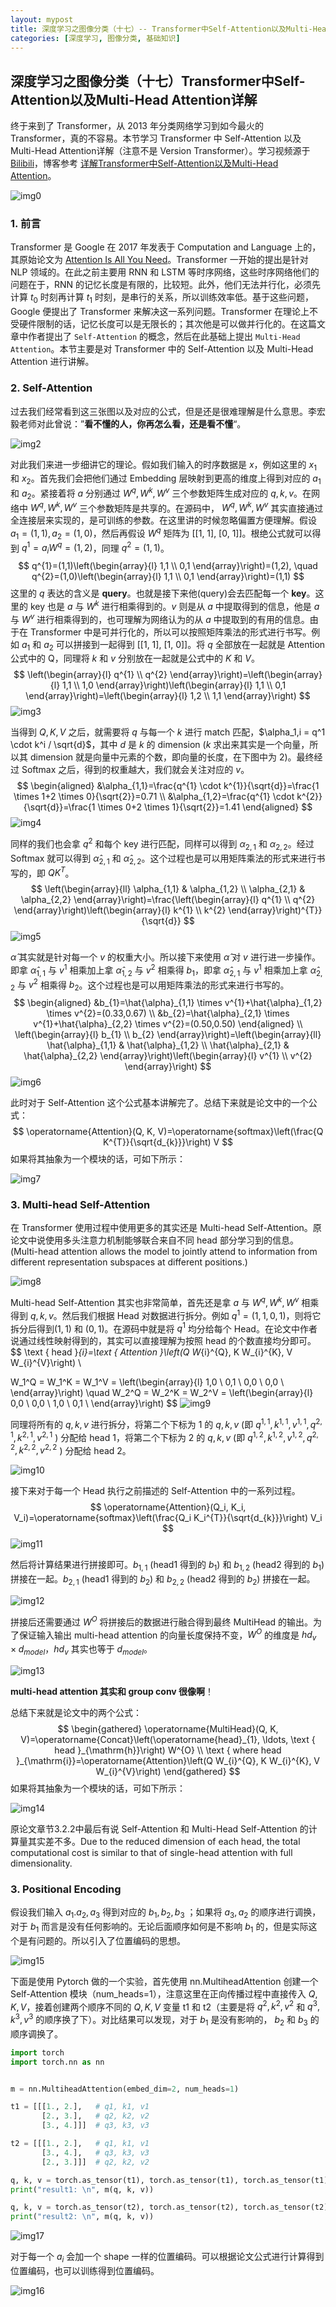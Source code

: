 ```yaml
---
layout: mypost
title: 深度学习之图像分类（十七）-- Transformer中Self-Attention以及Multi-Head Attention详解
categories: [深度学习, 图像分类, 基础知识]
---
```


## 深度学习之图像分类（十七）Transformer中Self-Attention以及Multi-Head Attention详解

终于来到了 Transformer，从 2013 年分类网络学习到如今最火的 Transformer，真的不容易。本节学习 Transformer 中 Self-Attention 以及 Multi-Head Attention详解（注意不是 Version Transformer）。学习视频源于 [Bilibili](https://www.bilibili.com/video/BV15v411W78M)，博客参考 [详解Transformer中Self-Attention以及Multi-Head Attention](https://blog.csdn.net/qq_37541097/article/details/117691873)。

![img0](transformer-0.png)



### 1. 前言

Transformer 是 Google 在 2017 年发表于 Computation and Language 上的，其原始论文为 [Attention Is All You Need](http://papers.nips.cc/paper/7181-attention-is-all-you-%0Aneed.pdf)。Transformer 一开始的提出是针对 NLP 领域的。在此之前主要用 RNN 和 LSTM 等时序网络，这些时序网络他们的问题在于，RNN 的记忆长度是有限的，比较短。此外，他们无法并行化，必须先计算 $t_0$ 时刻再计算 $t_1$ 时刻，是串行的关系，所以训练效率低。基于这些问题，Google 便提出了 Transformer 来解决这一系列问题。Transformer 在理论上不受硬件限制的话，记忆长度可以是无限长的；其次他是可以做并行化的。在这篇文章中作者提出了 `Self-Attention` 的概念，然后在此基础上提出 `Multi-Head Attention`。本节主要是对 Transformer 中的 Self-Attention 以及 Multi-Head Attention 进行讲解。



### 2. Self-Attention

过去我们经常看到这三张图以及对应的公式，但是还是很难理解是什么意思。李宏毅老师对此曾说：”**看不懂的人，你再怎么看，还是看不懂**“。

![img2](transformer-2.png)



对此我们来进一步细讲它的理论。假如我们输入的时序数据是 $x$，例如这里的 $x_1$ 和 $x_2$。首先我们会把他们通过 Embedding 层映射到更高的维度上得到对应的 $a_1$ 和 $a_2$。紧接着将 $a$ 分别通过 $W^q, W^k, W^v$ 三个参数矩阵生成对应的 $q,k,v$。在网络中 $W^q, W^k, W^v$ 三个参数矩阵是共享的。在源码中， $W^q, W^k, W^v$ 其实直接通过全连接层来实现的，是可训练的参数。在这里讲的时候忽略偏置方便理解。假设 $a_1 = (1,1), a_2 = (1,0)$，然后再假设 $W^q$ 矩阵为 [[1, 1], [0, 1]]。根绝公式就可以得到 $q^1 = a_iW^q = (1,2)$，同理 $q^2 = (1,1)$。
$$
q^{1}=(1,1)\left(\begin{array}{l}
1,1 \\
0,1
\end{array}\right)=(1,2), \quad q^{2}=(1,0)\left(\begin{array}{l}
1,1 \\
0,1
\end{array}\right)=(1,1)
$$
这里的 $q$ 表达的含义是 **query**。也就是接下来他(query)会去匹配每一个 **key**。这里的 key 也是 $a$ 与 $W^k$ 进行相乘得到的。$v$ 则是从 $a$ 中提取得到的信息，他是 $a$ 与 $W^v$ 进行相乘得到的，也可理解为网络认为的从 $a$ 中提取到的有用的信息。由于在 Transformer 中是可并行化的，所以可以按照矩阵乘法的形式进行书写。例如 $a_1$ 和 $a_2$ 可以拼接到一起得到 [[1, 1], [1, 0]]。将 $q$ 全部放在一起就是 Attention 公式中的 Q，同理将 $k$ 和 $v$ 分别放在一起就是公式中的 $K$ 和 $V$。
$$
\left(\begin{array}{l}
q^{1} \\
q^{2}
\end{array}\right)=\left(\begin{array}{l}
1,1 \\
1,0
\end{array}\right)\left(\begin{array}{l}
1,1 \\
0,1
\end{array}\right)=\left(\begin{array}{l}
1,2 \\
1,1
\end{array}\right)
$$
![img3](transformer-3.png)



当得到 $Q,K,V$ 之后，就需要将 $q$ 与每一个 $k$ 进行 match 匹配，$\alpha_1,i = q^1 \cdot k^i / \sqrt{d}$，其中 $d$ 是 $k$ 的 dimension ($k$ 求出来其实是一个向量，所以其 dimension 就是向量中元素的个数，即向量的长度，在下图中为 2)。最终经过 Softmax 之后，得到的权重越大，我们就会关注对应的 $v$。
$$
\begin{aligned}
&\alpha_{1,1}=\frac{q^{1} \cdot k^{1}}{\sqrt{d}}=\frac{1 \times 1+2 \times 0}{\sqrt{2}}=0.71 \\
&\alpha_{1,2}=\frac{q^{1} \cdot k^{2}}{\sqrt{d}}=\frac{1 \times 0+2 \times 1}{\sqrt{2}}=1.41
\end{aligned}
$$
![img4](transformer-4.png)



同样的我们也会拿 $q^2$ 和每个 key 进行匹配，同样可以得到 $\alpha_{2,1}$ 和 $\alpha_{2,2}$。经过 Softmax 就可以得到  $\hat{\alpha}_{2,1}$ 和 $\hat{\alpha}_{2,2}$。这个过程也是可以用矩阵乘法的形式来进行书写的，即 $QK^T$。
$$
\left(\begin{array}{ll}
\alpha_{1,1} & \alpha_{1,2} \\
\alpha_{2,1} & \alpha_{2,2}
\end{array}\right)=\frac{\left(\begin{array}{l}
q^{1} \\
q^{2}
\end{array}\right)\left(\begin{array}{l}
k^{1} \\
k^{2}
\end{array}\right)^{T}}{\sqrt{d}}
$$
![img5](transformer-5.png)



$\hat{\alpha}$ 其实就是针对每一个 $v$ 的权重大小。所以接下来使用 $\hat{\alpha}$ 对 $v$ 进行进一步操作。即拿 $\hat{\alpha}_{1,1}$ 与 $v^1$ 相乘加上拿 $\hat{\alpha}_{1,2}$ 与 $v^2$ 相乘得 $b_1$，即拿 $\hat{\alpha}_{2,1}$ 与 $v^1$ 相乘加上拿 $\hat{\alpha}_{2,2}$ 与 $v^2$ 相乘得 $b_2$。这个过程也是可以用矩阵乘法的形式来进行书写的。
$$
\begin{aligned}
&b_{1}=\hat{\alpha}_{1,1} \times v^{1}+\hat{\alpha}_{1,2} \times v^{2}=(0.33,0.67) \\
&b_{2}=\hat{\alpha}_{2,1} \times v^{1}+\hat{\alpha}_{2,2} \times v^{2}=(0.50,0.50)
\end{aligned}
\\
\left(\begin{array}{l}
b_{1} \\
b_{2}
\end{array}\right)=\left(\begin{array}{ll}
\hat{\alpha}_{1,1} & \hat{\alpha}_{1,2} \\
\hat{\alpha}_{2,1} & \hat{\alpha}_{2,2}
\end{array}\right)\left(\begin{array}{l}
v^{1} \\
v^{2}
\end{array}\right)
$$
![img6](transformer-6.png)



此时对于 Self-Attention 这个公式基本讲解完了。总结下来就是论文中的一个公式：
$$
\operatorname{Attention}(Q, K, V)=\operatorname{softmax}\left(\frac{Q K^{T}}{\sqrt{d_{k}}}\right) V
$$
如果将其抽象为一个模块的话，可如下所示：

![img7](transformer-7.png)



### 3. Multi-head Self-Attention

在 Transformer 使用过程中使用更多的其实还是 Multi-head Self-Attention。原论文中说使用多头注意力机制能够联合来自不同 head 部分学习到的信息。(Multi-head attention allows the model to jointly attend to information from different representation subspaces at different positions.)

![img8](transformer-8.png)



Multi-head Self-Attention 其实也非常简单，首先还是拿 $a$ 与 $W^q, W^k, W^v$ 相乘得到 $q,k,v$。然后我们根据 Head 对数据进行拆分。例如 $q^1 = (1,1,0,1)$，则将它拆分后得到$(1,1)$ 和 $(0,1)$。在源码中就是将 $q^1$ 均分给每个 Head。在论文中作者说通过线性映射得到的，其实可以直接理解为按照 head 的个数直接均分即可。
$$
\text { head }_{i}=\text { Attention }\left(Q W_{i}^{Q}, K W_{i}^{K}, V W_{i}^{V}\right) \\

W_1^Q = W_1^K = W_1^V = \left(\begin{array}{l}
1,0 \\
0,1 \\
0,0 \\
0,0 \\
\end{array}\right)
\quad
W_2^Q = W_2^K = W_2^V = \left(\begin{array}{l}
0,0 \\
0,0 \\
1,0 \\
0,1 \\
\end{array}\right)
$$
![img9](transformer-9.png)



同理将所有的 $q,k,v$ 进行拆分，将第二个下标为 $1$ 的 $q,k,v$ (即  $q^{1,1},k^{1,1},v^{1,1},q^{2,1},k^{2,1},v^{2,1}$ ) 分配给 head 1，将第二个下标为 $2$ 的 $q,k,v$ (即  $q^{1,2},k^{1,2},v^{1,2},q^{2,2},k^{2,2},v^{2,2}$ ) 分配给 head 2。

![img10](transformer-10.png)



接下来对于每一个 Head 执行之前描述的 Self-Attention 中的一系列过程。
$$
\operatorname{Attention}(Q_i, K_i, V_i)=\operatorname{softmax}\left(\frac{Q_i K_i^{T}}{\sqrt{d_{k}}}\right) V_i
$$
![img11](transformer-11.png)



然后将计算结果进行拼接即可。$b_{1,1}$ (head1 得到的 $b_1$) 和 $b_{1,2}$ (head2 得到的 $b_1$) 拼接在一起。$b_{2,1}$ (head1 得到的 $b_2$) 和 $b_{2,2}$ (head2 得到的 $b_2$) 拼接在一起。

![img12](transformer-12.png)



拼接后还需要通过 $W^O$ 将拼接后的数据进行融合得到最终 MultiHead 的输出。为了保证输入输出 multi-head attention 的向量长度保持不变，$W^O$ 的维度是 $hd_v \times d_{model}$，$hd_v$ 其实也等于  $d_{model}$。

![img13](transformer-13.png)



**multi-head attention 其实和 group conv 很像啊**！



总结下来就是论文中的两个公式：
$$
\begin{gathered}
\operatorname{MultiHead}(Q, K, V)=\operatorname{Concat}\left(\operatorname{head}_{1}, \ldots, \text { head }_{\mathrm{h}}\right) W^{O} \\
\text { where head }_{\mathrm{i}}=\operatorname{Attention}\left(Q W_{i}^{Q}, K W_{i}^{K}, V W_{i}^{V}\right)
\end{gathered}
$$
如果将其抽象为一个模块的话，可如下所示：

![img14](transformer-14.png)



原论文章节3.2.2中最后有说 Self-Attention 和 Multi-Head Self-Attention 的计算量其实差不多。Due to the reduced dimension of each head, the total computational cost is similar to that of single-head attention with full dimensionality.



### 3. Positional Encoding

假设我们输入 $a_1.a_2,a_3$ 得到对应的 $b_1,b_2,b_3$ ；如果将 $a_3,a_2$ 的顺序进行调换，对于 $b_1$ 而言是没有任何影响的。无论后面顺序如何是不影响 $b_1$ 的，但是实际这个是有问题的。所以引入了位置编码的思想。

![img15](transformer-15.png)



下面是使用 Pytorch 做的一个实验，首先使用 nn.MultiheadAttention 创建一个 Self-Attention 模块（num\_heads=1），注意这里在正向传播过程中直接传入 $Q,K,V$，接着创建两个顺序不同的 $Q,K,V$ 变量 t1 和 t2（主要是将 $q^2, k^2, v^2$ 和 $q^3, k^3, v^3$ 的顺序换了下）。对比结果可以发现，对于 $b_1$ 是没有影响的， $b_2$ 和  $b_3$ 的顺序调换了。

```python
import torch
import torch.nn as nn


m = nn.MultiheadAttention(embed_dim=2, num_heads=1)

t1 = [[[1., 2.],   # q1, k1, v1
       [2., 3.],   # q2, k2, v2
       [3., 4.]]]  # q3, k3, v3

t2 = [[[1., 2.],   # q1, k1, v1
       [3., 4.],   # q3, k3, v3
       [2., 3.]]]  # q2, k2, v2

q, k, v = torch.as_tensor(t1), torch.as_tensor(t1), torch.as_tensor(t1)
print("result1: \n", m(q, k, v))

q, k, v = torch.as_tensor(t2), torch.as_tensor(t2), torch.as_tensor(t2)
print("result2: \n", m(q, k, v))
```

![img17](transformer-17.png)



对于每一个 $a_i$ 会加一个 shape 一样的位置编码。可以根据论文公式进行计算得到位置编码，也可以训练得到位置编码。

![img16](transformer-16.png)